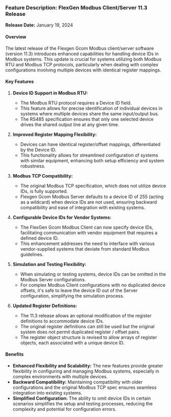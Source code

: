 
### Feature Description: FlexGen Modbus Client/Server 11.3 Release

**Release Date:** January 19, 2024

#### Overview
The latest release of the Flexgen Gcom Modbus client/server software (version 11.3) introduces enhanced capabilities for handling device IDs in Modbus systems. This update is crucial for systems utilizing both Modbus RTU and Modbus TCP protocols, particularly when dealing with complex configurations involving multiple devices with identical register mappings.

#### Key Features

1. **Device ID Support in Modbus RTU:**
   - The Modbus RTU protocol requires a  Device ID field.
   - This feature allows for precise identification of individual devices in systems where multiple devices share the same input/output bus.
   - The RS485 specification ensures that only one selected device drives the shared output line at any given time.

2. **Improved Register Mapping Flexibility:**
   - Devices can have identical register/offset  mappings, differentiated by the Device ID.
   - This functionality allows for streamlined configuration of systems with similar equipment, enhancing both setup efficiency and system robustness.

3. **Modbus TCP Compatibility:**
   - The original Modbus TCP specification, which does not utilize device IDs, is fully supported.
   - Flexgen Gcom Modbus Server defaults to a device ID of 255 (acting as a wildcard) when device IDs are not used, ensuring backward compatibility and ease of integration with existing systems.

4. **Configurable Device IDs for Vendor Systems:**
   - The FlexGen Gcom Modbus Client can now specify device IDs, facilitating communication with vendor equipment that requires a defined device ID.
   - This enhancement addresses the need to interface with various vendor-supplied systems that deviate from standard Modbus guidelines.

5. **Simulation and Testing Flexibility:**
   - When simulating or testing systems, device IDs can be omitted in the Modbus Server configurations.
   - For complex Modbus Client configurations with no duplicated device offsets, it's safe to leave the device ID out of the Server configuration, simplifying the simulation process.

6. **Updated Register Definitions:**
   - The 11.3 release allows an optional modification of the register definitions to accommodate device IDs.
   - The original register definitions can still be used but the original system does not permit duplicated register / offset pairs.
   - The register object structure is revised to allow arrays of register objects, each associated with a unique device ID.

#### Benefits

- **Enhanced Flexibility and Scalability:** The new features provide greater flexibility in configuring and managing Modbus systems, especially in complex environments with multiple devices.
- **Backward Compatibility:** Maintaining compatibility with older configurations and the original Modbus TCP spec ensures seamless integration into existing systems.
- **Simplified Configuration:** The ability to omit device IDs in certain scenarios simplifies the setup and testing processes, reducing the complexity and potential for configuration errors.

